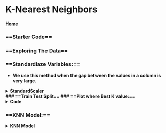 # K-Nearest Neighbors
[<b>Home<b>](file:///media/mosaab/Volume/Personal/Development/Courses%20Docs/Data%20Science/0_Code/0_Code%20Starter.html) 
### ==Starter Code==

### ==Exploring The Data==

### ==Standardiaze Variables:==
- We use this method when the gap between the values in a column is very large.

<details><summary> <b>StandardScaler<b> </summary>
<p>
[More Illustration](file:///media/mosaab/Volume/Personal/Development/Courses%20Docs/Data%20Science/10_%20K-Nearest%20Neighbors/1_step-by-step-diabetes-classification-knn-detailed.html#Scaling-the-data) 

	from sklearn.preprocessing import StandardScaler
	# Create a StandardScaler() object
	scaler = StandardScaler()
	# Fit Scaler to Features
	scaler.fit(X)
	# Use the .transfrom() method to transform the featues to a scaled version.
	scaled_features = scaler.transform(X)
	# Convert the scaled featues to a dataframe
	X = pd.DataFrame(scaled_features, columns=df.columns[:-1])
	X.head()

</p>
</details>
### ==Train Test Split==
### ==Plot where Best K value:==

<details><summary> <b>Code<b> </summary>
<p>
[Choosing the Best K value (1)](file:///media/mosaab/Volume/Personal/Development/Courses%20Docs/Data%20Science/10_%20K-Nearest%20Neighbors/2_KNN%20-%20Full%20Pipeline.html#Choosing-besk-%22K%22-for-KNN) 

	from sklearn.neighbors import KNeighborsClassifier
	
	neighbors = np.arange(1, 30)
	train_accuracy = np.empty(len(neighbors))
	test_accuracy = np.empty(len(neighbors))
	
	for i, k in enumerate(neighbors):
	    knn = KNeighborsClassifier(n_neighbors=k)
	    
	    knn.fit(X_train, y_train)
	    
	    train_accuracy[i] = knn.score(X_train, y_train)
	    test_accuracy[i] = knn.score(X_test, y_test)
	    
	# Generate a plot
	plt.figure(figsize=(16, 6))
	plt.title('K-NN Varying number of neighbors')
	plt.plot(neighbors, test_accuracy, label='Testing Accuracy', marker='o')
	plt.plot(neighbors, train_accuracy, label='Training Accuracy', marker='*')
	plt.legend()
	plt.xlabel('Number of neighbors')
	plt.ylabel('Accuracy')
	plt.xlim([0, 30])

[Choosing the best (K) (2)](file:///media/mosaab/Volume/Personal/Development/Courses%20Docs/Data%20Science/10_%20K-Nearest%20Neighbors/2_KNN%20-%20Full%20Pipeline.html#Another-Way-of-Choosing-best-%22K%22) 

	error_rate = []
	
	for i in neighbors:
	    knn = KNeighborsClassifier(n_neighbors=i)
	    knn.fit(X_train, y_train)
	    pred_i = knn.predict(X_test)
	    error_rate.append(np.mean(pred_i != y_test))
	
	# Generate Plot
	plt.figure(figsize=(10, 6))
	plt.plot(range(1, 30), error_rate, color='blue', linestyle='--',
	         marker='o', markerfacecolor='red', markersize=10)
	plt.title('Error Rate vs. K value')
	plt.xlabel('K Values')
	plt.ylabel('Error Rate')

</p>
</details>

### ==KNN Model:==
<details><summary><b>KNN Model<b></summary>
<p>

	knn = KNeighborsClassifier(n_neighbors=16)
	
	knn.fit(X_train, y_train)

	# Get Accuracy
	knn.score(X_test, y_test)
	
	y_pred = knn.predict(X_test)
	
</p>
</details>







































